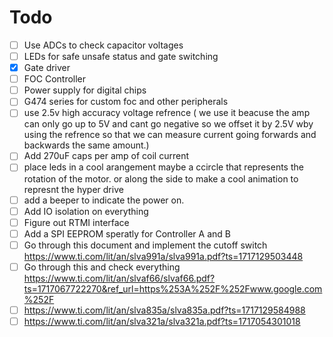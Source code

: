 # Todo

- [ ] Use ADCs to check capacitor voltages 
- [ ] LEDs for safe unsafe status and gate switching
- [x] Gate driver
- [ ] FOC Controller
- [ ] Power supply for digital chips
- [ ] G474 series for custom foc and other peripherals 
- [ ] use 2.5v high accuracy voltage refrence ( we use it beacuse the amp can only go up to 5V and cant go negative so we offset it by 2.5V wby using the refrence so that we can measure current going forwards and backwards the same amount.)
- [ ] Add 270uF caps per amp of coil current
- [ ] place leds in a cool arangement maybe a ccircle that represents the rotation of the motor. or along the side to make a cool animation to represnt the hyper drive
- [ ] add a beeper to indicate the power on.
- [ ] Add IO isolation on everything
- [ ] Figure out RTMI interface
- [ ] Add a SPI EEPROM speratly for Controller A and B
- [ ] Go through this document and implement the cutoff switch https://www.ti.com/lit/an/slva991a/slva991a.pdf?ts=1717129503448
- [ ] Go through this and check everything https://www.ti.com/lit/an/slvaf66/slvaf66.pdf?ts=1717067722270&ref_url=https%253A%252F%252Fwww.google.com%252F
- [ ] https://www.ti.com/lit/an/slva835a/slva835a.pdf?ts=1717129584988
- [ ] https://www.ti.com/lit/an/slva321a/slva321a.pdf?ts=1717054301018